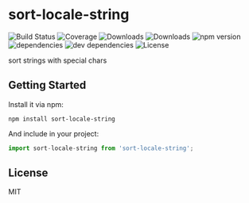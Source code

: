 # sort-locale-string

![Build Status](https://img.shields.io/travis/alvaropinot/sort-locale-string.svg)
![Coverage](https://img.shields.io/coveralls/alvaropinot/sort-locale-string.svg)
![Downloads](https://img.shields.io/npm/dm/sort-locale-string.svg)
![Downloads](https://img.shields.io/npm/dt/sort-locale-string.svg)
![npm version](https://img.shields.io/npm/v/sort-locale-string.svg)
![dependencies](https://img.shields.io/david/alvaropinot/sort-locale-string.svg)
![dev dependencies](https://img.shields.io/david/dev/alvaropinot/sort-locale-string.svg)
![License](https://img.shields.io/npm/l/sort-locale-string.svg)

sort strings with special chars

## Getting Started

Install it via npm:

```shell
npm install sort-locale-string
```

And include in your project:

```javascript
import sort-locale-string from 'sort-locale-string';
```

## License

MIT
